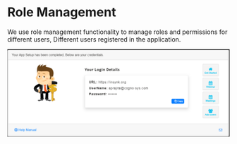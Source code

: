 # Role Management

We use role management functionality to manage roles and permissions for different users, Different users registered in the application.

![](../.gitbook/assets/image%20%28283%29.png)

